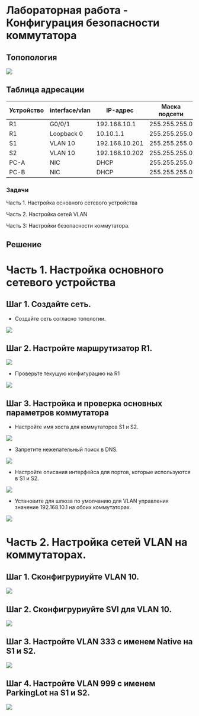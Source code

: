 # Лабораторная работа - Конфигурация безопасности коммутатора

## Топопология

![](1.jpg)

## Таблица адресации

| Устройство    | interface/vlan   | IP-адрес  | Маска подсети |
|-----------------|---------------|-------------------------|-------------------|
| R1 | G0/0/1   | 192.168.10.1  |   255.255.255.0   | 
| R1 | Loopback 0    | 10.10.1.1 |    255.255.255.0  | 
| S1 | VLAN 10   | 192.168.10.201|    255.255.255.0  | 
| S2 | VLAN 10 | 192.168.10.202 |    255.255.255.0   | 
| PC-A | NIC      | DHCP|    255.255.255.0  | 
| PC-B | NIC      | DHCP |    255.255.255.0  | 

### Задачи

Часть 1. Настройка основного сетевого устройства

Часть 2. Настройка сетей VLAN

Часть 3: Настройки безопасности коммутатора.

## Решение

# Часть 1. Настройка основного сетевого устройства

## Шаг 1. Создайте сеть.

* Создайте сеть согласно топологии.

![](1.PNG)

## Шаг 2. Настройте маршрутизатор R1.

![](2.PNG)

* Проверьте текущую конфигурацию на R1

![](3.PNG)

## Шаг 3. Настройка и проверка основных параметров коммутатора

* Настройте имя хоста для коммутаторов S1 и S2.

![](4.PNG)

* Запретите нежелательный поиск в DNS.

![](5.PNG)

* Настройте описания интерфейса для портов, которые используются в S1 и S2.

![](6.PNG)

* Установите для шлюза по умолчанию для VLAN управления значение 192.168.10.1 на обоих коммутаторах.

![](7.PNG)

# Часть 2. Настройка сетей VLAN на коммутаторах.

## Шаг 1. Сконфигруриуйте VLAN 10.

![](8.PNG)

## Шаг 2. Сконфигруриуйте SVI для VLAN 10.

![](9.PNG)

## Шаг 3. Настройте VLAN 333 с именем Native на S1 и S2.

![](10.PNG)

## Шаг 4. Настройте VLAN 999 с именем ParkingLot на S1 и S2.

![](11.PNG)


